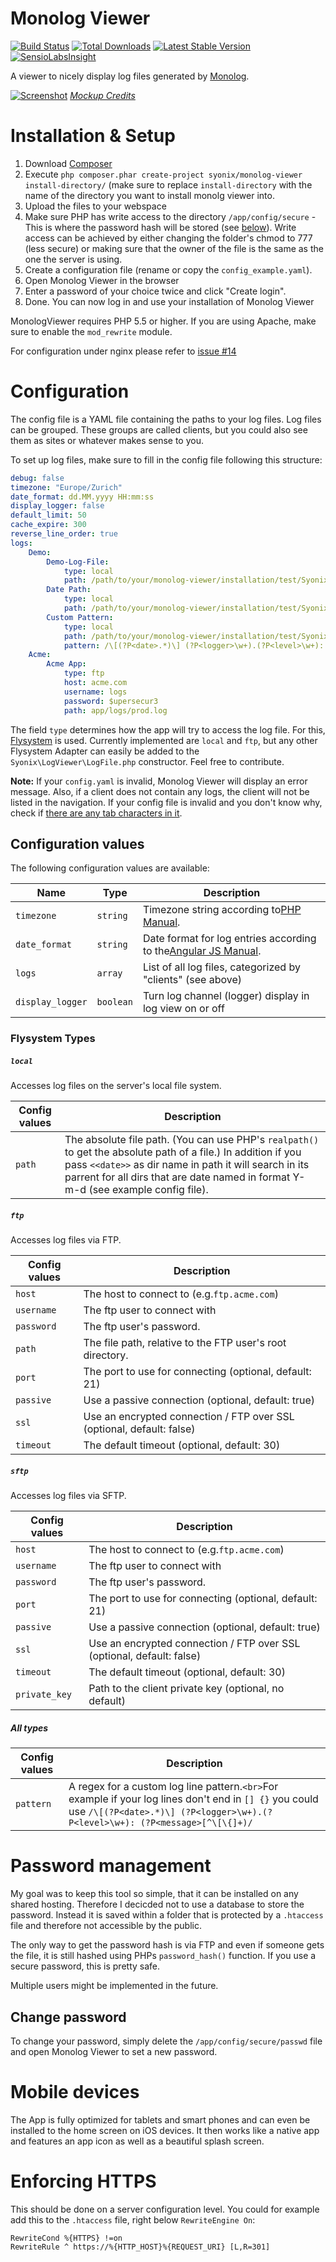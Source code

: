Monolog Viewer
==============

[![Build Status](https://travis-ci.org/Syonix/monolog-viewer.svg?branch=master)](https://travis-ci.org/Syonix/monolog-viewer)
[![Total Downloads](https://poser.pugx.org/syonix/monolog-viewer/downloads.png)](https://packagist.org/packages/syonix/monolog-viewer)
[![Latest Stable Version](https://poser.pugx.org/syonix/monolog-viewer/v/stable.png)](https://packagist.org/packages/syonix/monolog-viewer)
[![SensioLabsInsight](https://insight.sensiolabs.com/projects/c22e8c7d-c543-4e56-8f10-ad24ca14859f/mini.png)](https://insight.sensiolabs.com/projects/c22e8c7d-c543-4e56-8f10-ad24ca14859f)

A viewer to nicely display log files generated by [Monolog](https://github.com/Seldaek/monolog).

[![Screenshot](https://github.com/Syonix/monolog-viewer/raw/master/web/img/screenshot.png)](#installation)
*[Mockup Credits](https://dribbble.com/shots/994811-Apple-pack)*

# Installation & Setup

1. Download [Composer](http://getcomposer.org/)
2. Execute `php composer.phar create-project syonix/monolog-viewer install-directory/` (make sure to replace `install-directory` with the name of the directory you want to install monolg viewer into.
3. Upload the files to your webspace
4. Make sure PHP has write access to the directory `/app/config/secure` - This is where the password hash will be stored (see [below](#password-management)). Write access can be achieved by either changing the folder's chmod to 777 (less secure) or making sure that the owner of the file is the same as the one the server is using.
5. Create a configuration file (rename or copy the `config_example.yaml`).
6. Open Monolog Viewer in the browser
7. Enter a password of your choice twice and click "Create login".
8. Done. You can now log in and use your installation of Monolog Viewer

MonologViewer requires PHP 5.5 or higher. If you are using Apache, make sure to enable the `mod_rewrite` module.

For configuration under nginx please refer to [issue #14](https://github.com/Syonix/monolog-viewer/issues/14)

# Configuration

The config file is a YAML file containing the paths to your log files. Log files can be grouped. These groups are called clients, but you could also see them as sites or whatever makes sense to you.

To set up log files, make sure to fill in the config file following this structure:

```yaml
debug: false
timezone: "Europe/Zurich"
date_format: dd.MM.yyyy HH:mm:ss
display_logger: false
default_limit: 50
cache_expire: 300
reverse_line_order: true
logs:
    Demo:
        Demo-Log-File:
            type: local
            path: /path/to/your/monolog-viewer/installation/test/SyonixLogViewer/res/test.log
        Date Path:
            type: local
            path: /path/to/your/monolog-viewer/installation/test/SyonixLogViewer/res/<<date>>/test.log
        Custom Pattern:
            type: local
            path: /path/to/your/monolog-viewer/installation/test/SyonixLogViewer/res/test_no_context.log
            pattern: /\[(?P<date>.*)\] (?P<logger>\w+).(?P<level>\w+): (?P<message>[^\[\{]+)/
    Acme:
        Acme App:
            type: ftp
            host: acme.com
            username: logs
            password: $upersecur3
            path: app/logs/prod.log
```

The field `type` determines how the app will try to access the log file. For this, [Flysystem](http://flysystem.thephpleague.com/) is used. Currently implemented are `local` and `ftp`, but any other Flysystem Adapter can easily be added to the `Syonix\LogViewer\LogFile.php` constructor. Feel free to contribute.

**Note:** If your `config.yaml` is invalid, Monolog Viewer will display an error message. Also, if a client does not contain any logs, the client will not be listed in the navigation. If your config file is invalid and you don't know why, check if [there are any tab characters in it](http://www.yaml.org/faq.html).

## Configuration values

The following configuration values are available:

| Name               | Type        | Description                                                                                                  |
| ------------------ | ----------- | ------------------------------------------------------------------------------------------------------------ |
| `timezone`       | `string`  | Timezone string according to[PHP Manual](http://php.net/manual/en/timezones.php).                               |
| `date_format`    | `string`  | Date format for log entries according to the[Angular JS Manual](https://docs.angularjs.org/api/ng/filter/date). |
| `logs`           | `array`   | List of all log files, categorized by "clients" (see above)                                                  |
| `display_logger` | `boolean` | Turn log channel (logger) display in log view on or off                                                      |

### Flysystem Types

##### `local`

Accesses log files on the server's local file system.

| Config values | Description                                                                                                                                                                                                                                                       |
| ------------- | ----------------------------------------------------------------------------------------------------------------------------------------------------------------------------------------------------------------------------------------------------------------- |
| `path`      | The absolute file path. (You can use PHP's `realpath()` to get the absolute path of a file.) In addition if you pass `<<date>>` as dir name in path it will search in its parrent for all dirs that are date named in format Y-m-d (see example config file). |

##### `ftp`

Accesses log files via FTP.

| Config values | Description                                                           |
| ------------- | --------------------------------------------------------------------- |
| `host`      | The host to connect to (e.g.`ftp.acme.com`)                         |
| `username`  | The ftp user to connect with                                          |
| `password`  | The ftp user's password.                                              |
| `path`      | The file path, relative to the FTP user's root directory.             |
| `port`      | The port to use for connecting (optional, default: 21)                |
| `passive`   | Use a passive connection (optional, default: true)                    |
| `ssl`       | Use an encrypted connection / FTP over SSL (optional, default: false) |
| `timeout`   | The default timeout (optional, default: 30)                           |

##### `sftp`

Accesses log files via SFTP.

| Config values   | Description                                                           |
| --------------- | --------------------------------------------------------------------- |
| `host`        | The host to connect to (e.g.`ftp.acme.com`)                         |
| `username`    | The ftp user to connect with                                          |
| `password`    | The ftp user's password.                                              |
| `port`        | The port to use for connecting (optional, default: 21)                |
| `passive`     | Use a passive connection (optional, default: true)                    |
| `ssl`         | Use an encrypted connection / FTP over SSL (optional, default: false) |
| `timeout`     | The default timeout (optional, default: 30)                           |
| `private_key` | Path to the client private key (optional, no default)                 |

##### All types

| Config values | Description                                                                                                                                                                                   |
| ------------- | --------------------------------------------------------------------------------------------------------------------------------------------------------------------------------------------- |
| `pattern`   | A regex for a custom log line pattern.`<br>`For example if your log lines don't end in `[] {}` you could use `/\[(?P<date>.*)\] (?P<logger>\w+).(?P<level>\w+): (?P<message>[^\[\{]+)/` |

# Password management

My goal was to keep this tool so simple, that it can be installed on any shared hosting. Therefore I decicded not to use a database to store the password. Instead it is saved within a folder that is protected by a `.htaccess` file and therefore not accessible by the public.

The only way to get the password hash is via FTP and even if someone gets the file, it is still hashed using PHPs `password_hash()` function. If you use a secure password, this is pretty safe.

Multiple users might be implemented in the future.

## Change password

To change your password, simply delete the `/app/config/secure/passwd` file and open Monolog Viewer to set a new password.

# Mobile devices

The App is fully optimized for tablets and smart phones and can even be installed to the home screen on iOS devices. It then works like a native app and features an app icon as well as a beautiful splash screen.

# Enforcing HTTPS

This should be done on a server configuration level. You could for example add this to the `.htaccess` file, right below `RewriteEngine On`:

```
RewriteCond %{HTTPS} !=on
RewriteRule ^ https://%{HTTP_HOST}%{REQUEST_URI} [L,R=301]
```
